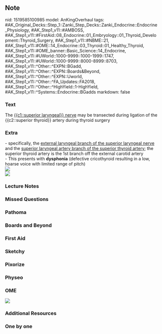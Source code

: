 ## Note
nid: 1519585100985
model: AnKingOverhaul
tags: #AK_Original_Decks::Step_1::Zanki_Step_Decks::Zanki_Endocrine::Endocrine_Physiology, #AK_Step1_v11::#AMBOSS, #AK_Step1_v11::#FirstAid::08_Endocrine::01_Embryology::01_Thyroid_Development::Thyroid_Surgery, #AK_Step1_v11::#NBME::21, #AK_Step1_v11::#OME::14_Endocrine::03_Thyroid::01_Healthy_Thyroid, #AK_Step1_v11::#OME_banner::Basic_Science::14_Endocrine, #AK_Step1_v11::#UWorld::1000-9999::1000-1999::1747, #AK_Step1_v11::#UWorld::1000-9999::8000-8999::8703, #AK_Step1_v11::^Other::^EXPN::BGadd, #AK_Step1_v11::^Other::^EXPN::Boards&Beyond, #AK_Step1_v11::^Other::^EXPN::Uworld, #AK_Step1_v11::^Other::^FA_Updates::FA2018, #AK_Step1_v11::^Other::^HighYield::1-HighYield, #AK_Step1_v11::^Systems::Endocrine::BGadds
markdown: false

### Text
The <u>{{c1::superior laryngeal}} nerve</u> may be transected
during ligation of the {{c2::superior thyroid}} artery during
thyroid surgery

### Extra
<div>
  - specifically, the <u>external laryngeal branch of the superior
  laryngeal nerve</u> and the <u>superior laryngeal artery branch
  of the superior thyroid artery</u>; the superior thyroid artery
  is the 1st branch off the external carotid artery
</div>
<div>
  - This presents with <b>dysphonia</b> (defective cricothyroid
  resulting in a low, hoarse voice with limited range of pitch)
</div>
<div><img src="paste-62255550955521.jpg"></div>
<div><img src="paste-35283156336641.jpg"></div>

### Lecture Notes


### Missed Questions


### Pathoma


### Boards and Beyond


### First Aid


### Sketchy


### Pixorize


### Physeo


### OME
<div class="ome-widget">
  <a href=
  "https://onlinemeded.org/spa/endocrine?ref=anki"><img src="_OME_AnkiFlashcards_Topic_2.png"></a>
</div>

### Additional Resources


### One by one

